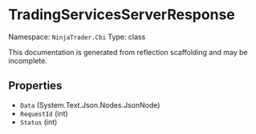 # TradingServicesServerResponse

Namespace: `NinjaTrader.Cbi`
Type: class

This documentation is generated from reflection scaffolding and may be incomplete.

## Properties
- `Data` (System.Text.Json.Nodes.JsonNode)
- `RequestId` (int)
- `Status` (int)
